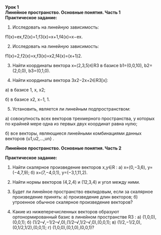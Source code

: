 
**Урок 1<br>
Линейное пространство. Основные понятия. Часть 1<br>
Практическое задание:**
1. Исследовать на линейную зависимость:

f1(x)=ex,f2(x)=1,f3(x)=x+1,f4(x)=x−ex.

2. Исследовать на линейную зависимость:

f1(x)=2,f2(x)=x,f3(x)=x2,f4(x)=(x+1)2.

3. Найти координаты вектора x=(2,3,5)∈R3 в базисе b1=(0,0,10), b2=(2,0,0), b3=(0,1,0).

4. Найти координаты вектора 3x2−2x+2∈R3[x]:

а) в базисе 1, x, x2;

б) в базисе x2, x−1, 1.

5. Установить, является ли линейным подпространством:

а) совокупность всех векторов трехмерного пространства, у которых по крайней мере одна из первых двух координат равна нулю;

б) все векторы, являющиеся линейными комбинациями данных векторов  {u1,u2,...,un} .

**Линейное пространство. Основные понятия. Часть 2**

**Практическое задание:**

1. Найти скалярное произведение векторов  x,y∈R :
а)  x=(0,−3,6), y=(−4,7,9); 
б)  x=(7,−4,0,1), y=(−3,1,11,2). 

2. Найти нормы векторов  (4,2,4)  и  (12,3,4)  и угол между ними.

3. Будет ли линейное пространство евклидовым, если за скалярное произведение принять:
а) произведение длин векторов;
б) утроенное обычное скалярное произведение векторов?

4. Какие из нижеперечисленных векторов образуют ортонормированный базис в линейном пространстве  R3 :
а)  (1,0,0),(0,0,1); 
б)  (1/2–√,−1/2–√,0),(1/2–√,1/2–√,0),(0,0,1); 
в)  (1/2,−1/2,0),(0,1/2,1/2),(0,0,1); 
г)  (1,0,0),(0,1,0),(0,0,1)?
